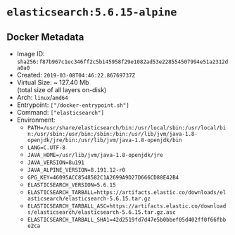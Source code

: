 # `elasticsearch:5.6.15-alpine`

## Docker Metadata

- Image ID: `sha256:f87b967c1ec346ff2c5b145958f29e1082ad53e228554507994e51a2312da0a0`
- Created: `2019-03-08T04:46:22.86769737Z`
- Virtual Size: ~ 127.40 Mb  
  (total size of all layers on-disk)
- Arch: `linux`/`amd64`
- Entrypoint: `["/docker-entrypoint.sh"]`
- Command: `["elasticsearch"]`
- Environment:
  - `PATH=/usr/share/elasticsearch/bin:/usr/local/sbin:/usr/local/bin:/usr/sbin:/usr/bin:/sbin:/bin:/usr/lib/jvm/java-1.8-openjdk/jre/bin:/usr/lib/jvm/java-1.8-openjdk/bin`
  - `LANG=C.UTF-8`
  - `JAVA_HOME=/usr/lib/jvm/java-1.8-openjdk/jre`
  - `JAVA_VERSION=8u191`
  - `JAVA_ALPINE_VERSION=8.191.12-r0`
  - `GPG_KEY=46095ACC8548582C1A2699A9D27D666CD88E42B4`
  - `ELASTICSEARCH_VERSION=5.6.15`
  - `ELASTICSEARCH_TARBALL=https://artifacts.elastic.co/downloads/elasticsearch/elasticsearch-5.6.15.tar.gz`
  - `ELASTICSEARCH_TARBALL_ASC=https://artifacts.elastic.co/downloads/elasticsearch/elasticsearch-5.6.15.tar.gz.asc`
  - `ELASTICSEARCH_TARBALL_SHA1=42d2519fd7d47e5b0bbef05d402ff0f66fbbe2ca`
